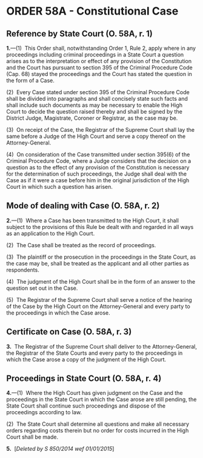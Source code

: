 # ORDER 58A - Constitutional Case

## Reference by State Court (O. 58A, r. 1)

**1.**—(1)  This Order shall, notwithstanding Order 1, Rule 2, apply where in any proceedings including criminal proceedings in a State Court a question arises as to the interpretation or effect of any provision of the Constitution and the Court has pursuant to section 395 of the Criminal Procedure Code (Cap. 68) stayed the proceedings and the Court has stated the question in the form of a Case.



(2)  Every Case stated under section 395 of the Criminal Procedure Code shall be divided into paragraphs and shall concisely state such facts and shall include such documents as may be necessary to enable the High Court to decide the question raised thereby and shall be signed by the District Judge, Magistrate, Coroner or Registrar, as the case may be.



(3)  On receipt of the Case, the Registrar of the Supreme Court shall lay the same before a Judge of the High Court and serve a copy thereof on the Attorney-General.



(4)  On consideration of the Case transmitted under section 395(6) of the Criminal Procedure Code, where a Judge considers that the decision on a question as to the effect of any provision of the Constitution is necessary for the determination of such proceedings, the Judge shall deal with the Case as if it were a case before him in the original jurisdiction of the High Court in which such a question has arisen.

## Mode of dealing with Case (O. 58A, r. 2)

**2.**—(1)  Where a Case has been transmitted to the High Court, it shall subject to the provisions of this Rule be dealt with and regarded in all ways as an application to the High Court.



(2)  The Case shall be treated as the record of proceedings.



(3)  The plaintiff or the prosecution in the proceedings in the State Court, as the case may be, shall be treated as the applicant and all other parties as respondents.



(4)  The judgment of the High Court shall be in the form of an answer to the question set out in the Case.



(5)  The Registrar of the Supreme Court shall serve a notice of the hearing of the Case by the High Court on the Attorney-General and every party to the proceedings in which the Case arose.

## Certificate on Case (O. 58A, r. 3)

**3.**  The Registrar of the Supreme Court shall deliver to the Attorney-General, the Registrar of the State Courts and every party to the proceedings in which the Case arose a copy of the judgment of the High Court.

## Proceedings in State Court (O. 58A, r. 4)

**4.**—(1)  Where the High Court has given judgment on the Case and the proceedings in the State Court in which the Case arose are still pending, the State Court shall continue such proceedings and dispose of the proceedings according to law.



(2)  The State Court shall determine all questions and make all necessary orders regarding costs therein but no order for costs incurred in the High Court shall be made.

**5.**  \[_Deleted by S 850/2014 wef 01/01/2015_\]
